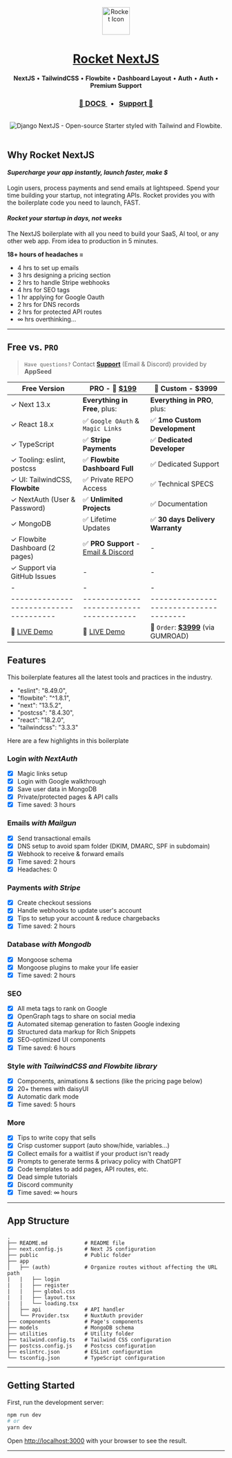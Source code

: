 <div align="center">
    <a href="https://rocket-nextjs-demo.vercel.app/">
        <img src="https://github-production-user-asset-6210df.s3.amazonaws.com/51070104/272178364-cbac6d97-b2dc-4d95-bab6-891f4ee7d84d.png"" width="64" height="64" alt="Rocket Icon">
    </a>
    <h1>
        <a href="https://rocket-django.onrender.com">
            Rocket NextJS
        </a>
    </h1>
    <p>
        <strong>NextJS</strong> &bull; <strong>TailwindCSS</strong> &bull; <strong>Flowbite</strong> &bull; <strong>Dashboard Layout</strong> &bull; <strong>Auth</strong> &bull; <strong>Auth</strong> &bull; <strong>Premium Support</strong>
    </p>  
    <h3>
        <a href="https://docs.appseed.us/products/rocket/nextjs/">
           📖 DOCS
        </a>
        &nbsp; &bull; &nbsp; 
        <a href="https://appseed.us/support/">
            Support 🚀
        </a>
    </h3>    
</div>

<br />

<div align="center">
    <img src="https://github-production-user-asset-6210df.s3.amazonaws.com/51070104/288313171-9f4aef68-2593-4101-953d-72c8168deea9.png" alt="Django NextJS - Open-source Starter styled with Tailwind and Flowbite.">
</div>

<br />

## Why Rocket NextJS

#### ***Supercharge your app instantly, launch faster, make $***
Login users, process payments and send emails at lightspeed. Spend your time building your startup, not integrating APIs. Rocket provides you with the boilerplate code you need to launch, FAST. <br />

#### ***Rocket your startup in days, not weeks*** 
The NextJS boilerplate with all you need to build your SaaS, AI tool, or any other web app. From idea to production in 5 minutes.

**18+ hours of headaches =**
 - 4 hrs to set up emails
 - 3 hrs designing a pricing section
 - 2 hrs to handle Stripe webhooks
 - 4 hrs for SEO tags
 - 1 hr applying for Google Oauth
 - 2 hrs for DNS records
 - 2 hrs for protected API routes
 - ∞ hrs overthinking...

 ----

## Free vs. `PRO` 

> `Have questions?` Contact **[Support](https://appseed.us/support/)** (Email & Discord) provided by **AppSeed**

| Free Version                          | PRO - 🛒 **[$199](https://appseed.gumroad.com/l/rocket-nextjs)**                  | 🚀 Custom - $3999            |  
| --------------------------------------| --------------------------------------| --------------------------------------|
| ✓ Next 13.x                           | **Everything in Free**, plus:         | **Everything in PRO**, plus:          |
| ✓ React 18.x                          | ✅ `Google OAuth` & `Magic Links`    | ✅ **1mo Custom Development**         |  
| ✓ TypeScript                          | ✅ **Stripe Payments**               | ✅ **Dedicated Developer**            |
| ✓ Tooling: eslint, postcss            | ✅ **Flowbite Dashboard Full**       | ✅ Dedicated Support                  |
| ✓ UI: TailwindCSS, **Flowbite**       | ✅ Private REPO Access               | ✅ Technical SPECS                    |
| ✓ NextAuth (User & Password)          | ✅ **Unlimited Projects**            | ✅ Documentation                      |
| ✓ MongoDB                             | ✅ Lifetime Updates                  | ✅ **30 days Delivery Warranty**      |
| ✓ Flowbite Dashboard (2 pages)        | ✅ **PRO Support** - [Email & Discord](https://appseed.us/support/)     | -                                     |
| ✓ Support via GitHub Issues           | -                                    | -                                      |
| -                                     | -                                     | -                                      |
| --------------------------------------| --------------------------------------| --------------------------------------|
| 🚀 [LIVE Demo](https://rocket-nextjs-demo.vercel.app/)   | 🚀 [LIVE Demo](https://rocket-nextjs-pro.vercel.app/) | 🛒 `Order`: **[$3999](https://appseed.gumroad.com/l/rocket-nextjs-custom)** (via GUMROAD)              |   

## Features
This boilerplate features all the latest tools and practices in the industry.
 - "eslint": "8.49.0",
 - "flowbite": "^1.8.1",
 - "next": "13.5.2",
 - "postcss": "8.4.30",
 - "react": "18.2.0",
 - "tailwindcss": "3.3.3"
 
 Here are a few highlights in this boilerplate
### Login *with NextAuth*
 - [x] Magic links setup
 - [x] Login with Google walkthrough
 - [x] Save user data in MongoDB
 - [x] Private/protected pages & API calls
 - [x] Time saved: 3 hours
### Emails *with Mailgun*
 - [x] Send transactional emails
 - [x] DNS setup to avoid spam folder (DKIM, DMARC, SPF in subdomain)
 - [x] Webhook to receive & forward emails
 - [x] Time saved: 2 hours
 - [x] Headaches: 0
 ### Payments *with Stripe*
 - [x] Create checkout sessions
 - [x] Handle webhooks to update user's account
 - [x] Tips to setup your account & reduce chargebacks
 - [x] Time saved: 2 hours
 ### Database *with Mongodb*
 - [x] Mongoose schema
 - [x] Mongoose plugins to make your life easier
 - [x] Time saved: 2 hours
 ### SEO
 - [x] All meta tags to rank on Google
 - [x] OpenGraph tags to share on social media
 - [x] Automated sitemap generation to fasten Google indexing
 - [x] Structured data markup for Rich Snippets
 - [x] SEO-optimized UI components
 - [x] Time saved: 6 hours
 ### Style *with TailwindCSS and Flowbite library*
 - [x] Components, animations & sections (like the pricing page below)
 - [x] 20+ themes with daisyUI
 - [x] Automatic dark mode
 - [x] Time saved: 5 hours
 ### More
 - [x] Tips to write copy that sells
 - [x] Crisp customer support (auto show/hide, variables...)
 - [x] Collect emails for a waitlist if your product isn't ready
 - [x] Prompts to generate terms & privacy policy with ChatGPT
 - [x] Code templates to add pages, API routes, etc.
 - [x] Dead simple tutorials
 - [x] Discord community
 - [x] Time saved: ∞ hours

----

## App Structure
```
.
├── README.md            # README file
├── next.config.js       # Next JS configuration
├── public               # Public folder
├── app
│   ├── (auth)           # Organize routes without affecting the URL path
|   |   ├── login
|   |   ├── register
|   |   ├── global.css
|   |   ├── layout.tsx
|   |   └── loading.tsx
│   ├── api              # API handler
│   └── Provider.tsx     # NuxtAuth provider
├── components           # Page's components
├── models               # MongoDB schema
├── utilities            # Utility folder
├── tailwind.config.ts   # Tailwind CSS configuration
├── postcss.config.js    # Postcss configuration
├── eslintrc.json        # ESLint configuration
└── tsconfig.json        # TypeScript configuration
```
----

## Getting Started

First, run the development server:

```bash
npm run dev
# or
yarn dev
```

Open [http://localhost:3000](http://localhost:3000) with your browser to see the result.

----
